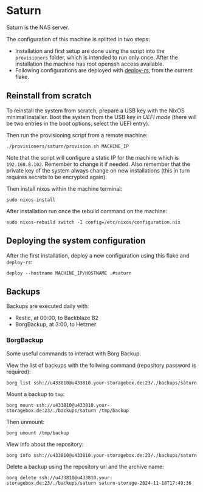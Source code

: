 # Saturn

Saturn is the NAS server.

The configuration of this machine is splitted in two steps:

- Installation and first setup are done using the script into the `provisioners` folder, which is intended to run only once. After the installation the machine has root openssh access available.
- Following configurations are deployed with [deploy-rs](https://github.com/serokell/deploy-rs), from the current flake.

## Reinstall from scratch

To reinstall the system from scratch, prepare a USB key with the NixOS minimal installer. Boot the system from the USB key *in UEFI mode* (there will be two entries in the boot options, select the UEFI entry).

Then run the provisioning script from a remote machine:

```
./provisioners/saturn/provision.sh MACHINE_IP
```

Note that the script will configure a static IP for the machine which is `192.168.8.102`. Remember to change it if needed. Also remember that the private key of the system always change on new installations (this in turn requires secrets to be encrypted again).

Then install nixos within the machine terminal:

```
sudo nixos-install
```

After installation run once the rebuild command on the machine:

```
sudo nixos-rebuild switch -I config=/etc/nixos/configuration.nix
```

## Deploying the system configuration

After the first installation, deploy a new configuration using this flake and `deploy-rs`:

```
deploy --hostname MACHINE_IP/HOSTNAME .#saturn
```

## Backups

Backups are executed daily with:

- Restic, at 00:00, to Backblaze B2
- BorgBackup, at 3:00, to Hetzner

### BorgBackup

Some useful commands to interact with Borg Backup.

View the list of backups with the follwing command (repository password is required):

```
borg list ssh://u433810@u433810.your-storagebox.de:23/./backups/saturn
```

Mount a backup to `tmp`:

```
borg mount ssh://u433810@u433810.your-storagebox.de:23/./backups/saturn /tmp/backup
```

Then unmount:

```
borg umount /tmp/backup
```

View info about the repository:

```
borg info ssh://u433810@u433810.your-storagebox.de:23/./backups/saturn
```

Delete a backup using the repository url and the archive name:

```
borg delete ssh://u433810@u433810.your-storagebox.de:23/./backups/saturn saturn-storage-2024-11-18T17:49:36
```
